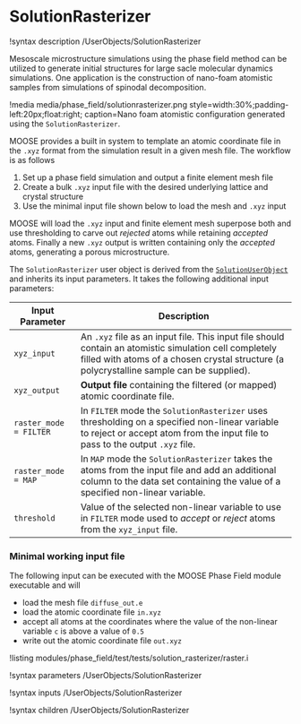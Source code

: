 
# SolutionRasterizer

!syntax description /UserObjects/SolutionRasterizer

Mesoscale microstructure simulations using the phase field method can be utilized to generate initial structures for large sacle molecular dynamics simulations. One application is the construction of nano-foam atomistic samples from simulations of spinodal decomposition.

!media media/phase_field/solutionrasterizer.png style=width:30%;padding-left:20px;float:right; caption=Nano foam atomistic configuration generated using the `SolutionRasterizer`.

MOOSE provides a built in system to template an atomic coordinate file in the `.xyz` format from the simulation result in a given mesh file. The workflow is as follows

1. Set up a phase field simulation and output a finite element mesh file
2. Create a bulk `.xyz` input file with the desired underlying lattice and crystal structure
3. Use the minimal input file shown below to load the mesh and `.xyz` input

MOOSE will load the `.xyz` input and finite element mesh superpose both and use thresholding to carve out _rejected_ atoms while retaining _accepted_ atoms. Finally a new `.xyz` output is written containing only the _accepted_ atoms, generating a porous microstructure.

The `SolutionRasterizer` user object is derived from the [`SolutionUserObject`](/wiki/MooseSystems/UserObjects/SolutionUserObject) and inherits its input parameters. It takes the following additional input parameters:

|Input Parameter | Description|
|----------------|------------|
|`xyz_input`     | An `.xyz` file as an input file. This input file should contain an atomistic simulation cell completely filled with atoms of a chosen crystal structure (a polycrystalline sample can be supplied). |
|`xyz_output`    | **Output file** containing the filtered (or mapped) atomic coordinate file. |
| `raster_mode = FILTER`  | In `FILTER` mode the `SolutionRasterizer` uses thresholding on a specified non-linear variable to reject or accept atom from the input file to pass to the output `.xyz` file.|
| `raster_mode = MAP`     | In `MAP` mode the `SolutionRasterizer` takes the atoms from the input file and add an additional column to the data set containing the value of a specified non-linear variable.|
| `threshold`    | Value of the selected non-linear variable to use in `FILTER` mode used to _accept_ or _reject_ atoms from the `xyz_input` file.|

### Minimal working input file

The following input can be executed with the MOOSE Phase Field module executable and will

* load the mesh file `diffuse_out.e`
* load the atomic coordinate file `in.xyz`
* accept all atoms at the coordinates where the value of the non-linear variable `c` is above a value of `0.5`
* write out the atomic coordinate file `out.xyz`

!listing modules/phase_field/test/tests/solution_rasterizer/raster.i

!syntax parameters /UserObjects/SolutionRasterizer

!syntax inputs /UserObjects/SolutionRasterizer

!syntax children /UserObjects/SolutionRasterizer
